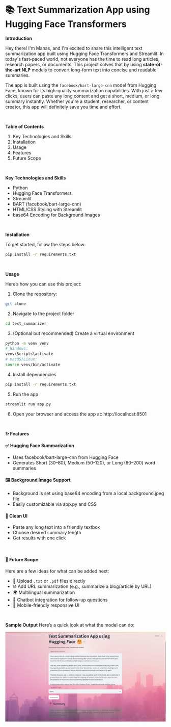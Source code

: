 # 📚 Text Summarization App using Hugging Face Transformers

**Introduction**

Hey there! I'm Manas, and I'm excited to share this intelligent text summarization app built using Hugging Face Transformers and Streamlit. In today's fast-paced world, not everyone has the time to read long articles, research papers, or documents. This project solves that by using **state-of-the-art NLP** models to convert long-form text into concise and readable summaries.

The app is built using the `facebook/bart-large-cnn` model from Hugging Face, known for its high-quality summarization capabilities. With just a few clicks, users can paste any long content and get a short, medium, or long summary instantly. Whether you're a student, researcher, or content creator, this app will definitely save you time and effort.

<br />

**Table of Contents**

1. Key Technologies and Skills  
2. Installation  
3. Usage  
4. Features  
5. Future Scope  

<br />

**Key Technologies and Skills**

- Python  
- Hugging Face Transformers  
- Streamlit  
- BART (facebook/bart-large-cnn)  
- HTML/CSS Styling with Streamlit  
- base64 Encoding for Background Images  

<br />

**Installation**

To get started, follow the steps below:

```bash
pip install -r requirements.txt
```

<br />

**Usage**


Here’s how you can use this project:
1. Clone the repository:
```bash
git clone 
```
2. Navigate to the project folder

``` bash
cd text_summarizer 
```

3. (Optional but recommended) Create a virtual environment

```bash
python -m venv venv
# Windows:
venv\Scripts\activate
# macOS/Linux:
source venv/bin/activate
```

4. Install dependencies

```bash
pip install -r requirements.txt
```

5. Run the app

```bash 
streamlit run app.py
```
6. Open your browser and access the app at: http://localhost:8501

<br />


**✨ Features**
#### ✅ Hugging Face Summarization
- Uses facebook/bart-large-cnn from Hugging Face
- Generates Short (30–80), Medium (50–120), or Long (80–200) word summaries

#### 🖼️ Background Image Support
- Background is set using base64 encoding from a local background.jpeg file
- Easily customizable via app.py and CSS

#### 🧾 Clean UI
- Paste any long text into a friendly textbox
- Choose desired summary length
- Get results with one click

<br />


#### 🔮 Future Scope
Here are a few ideas for what can be added next:

- 📁 Upload `.txt` or `.pdf`  files directly
- 🌐 Add URL summarization (e.g., summarize a blog/article by URL)
- 🌍 Multilingual summarization
- 🤖 Chatbot integration for follow-up questions
- 📱 Mobile-friendly responsive UI

<br />

**Sample Output**
Here’s a quick look at what the model can do:

![Model Inference](https://github.com/ManasOrpe/text_summarizer-/blob/main/photos/sample%20out.png)


